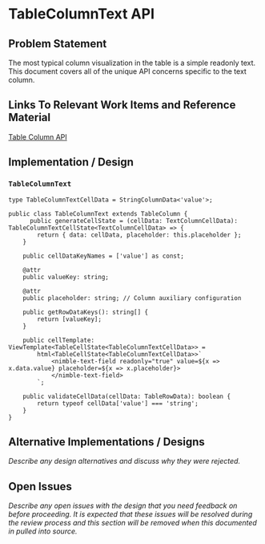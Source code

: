 # TableColumnText API

## Problem Statement

The most typical column visualization in the table is a simple readonly text. This document covers all of the unique API concerns specific to the text column.

## Links To Relevant Work Items and Reference Material

[Table Column API](../table-columns-hld.md)

## Implementation / Design

### `TableColumnText`

```TS
type TableColumnTextCellData = StringColumnData<'value'>;

public class TableColumnText extends TableColumn {
      public generateCellState = (cellData: TextColumnCellData): TableColumnTextCellState<TextColumnCellData> => {
        return { data: cellData, placeholder: this.placeholder };
    }

    public cellDataKeyNames = ['value'] as const;

    @attr
    public valueKey: string;

    @attr
    public placeholder: string; // Column auxiliary configuration

    public getRowDataKeys(): string[] {
        return [valueKey];
    }

    public cellTemplate: ViewTemplate<TableCellState<TableColumnTextCellData>> =
        html<TableCellState<TableColumnTextCellData>>`
            <nimble-text-field readonly="true" value=${x => x.data.value} placeholder=${x => x.placeholder}>
            </nimble-text-field>
        `;

    public validateCellData(cellData: TableRowData): boolean {
        return typeof cellData['value'] === 'string';
    }  
}
```

## Alternative Implementations / Designs

*Describe any design alternatives and discuss why they were rejected.*

## Open Issues

*Describe any open issues with the design that you need feedback on before proceeding.*
*It is expected that these issues will be resolved during the review process and this section will be removed when this documented in pulled into source.*
